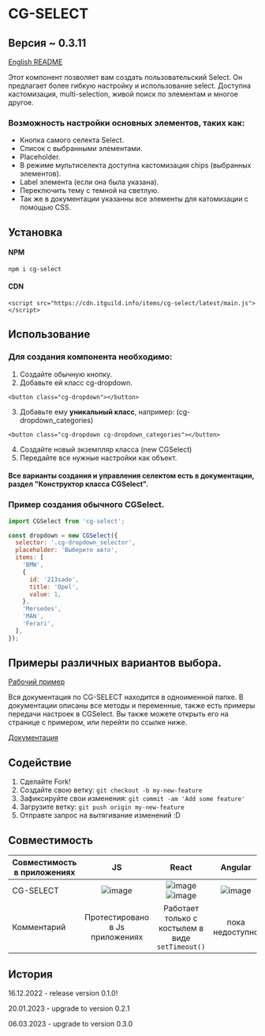 # CG-SELECT

## Версия ~ 0.3.11

<a href="https://github.com/apuc/cg-select/blob/main/README.md">English README</a>

Этот компонент позволяет вам создать пользовательский Select. Он предлагает более гибкую настройку и использование select.
Доступна кастомизация, multi-selection, живой поиск по элементам и многое другое.

### Возможность настройки основных элементов, таких как:

- Кнопка самого селекта Select.
- Список с выбранными элементами.
- Placeholder.
- В режиме мультиселекта доступна кастомизация chips (выбранных элементов).
- Label элемента (если она была указана).
- Переключить тему с темной на светлую.
- Так же в документации указанны все элементы для катомизации с помощью CSS.

## Установка

#### NPM

```
npm i cg-select
```

#### CDN

```
<script src="https://cdn.itguild.info/items/cg-select/latest/main.js"></script>
```

## Использование

### Для создания компонента необходимо:

1. Создайте обычную кнопку.
2. Добавьте ей класс cg-dropdown.

```
<button class="cg-dropdown"></button>
```

3. Добавьте ему **уникальный класс**,
   например: (cg-dropdown_categories)

```
<button class="cg-dropdown cg-dropdown_categories"></button>
```

4. Создайте новый экземпляр класса (new CGSelect)
5. Передайте все нужные настройки как объект.

#### Все варианты создания и управления селектом есть в документации, раздел "Конструктор класса CGSelect".

### Пример создания обычного CGSelect.

```javascript
import CGSelect from 'cg-select';

const dropdown = new CGSelect({
  selector: '.cg-dropdown_selector',
  placeholder: 'Выберите авто',
  items: [
    'BMW',
    {
      id: '213sade',
      title: 'Opel',
      value: 1,
    },
    'Mersedes',
    'MAN',
    'Ferari',
  ],
});
```

## Примеры различных вариантов выбора.

<a href="https://cg-select.itguild.info/">Рабочий пример</a>

Вся документация по CG-SELECT находится в одноименной папке. В документации описаны все методы и переменные, также есть примеры передачи настроек в CGSelect. Вы также можете открыть его на странице с примером, или перейти по ссылке ниже.

<a href="https://cg-select.itguild.info/up_/documentation/index.html">Документация</a>

## Содействие

1. Сделайте Fork!
2. Создайте свою ветку: `git checkout -b my-new-feature`
3. Зафиксируйте свои изменения: `git commit -am 'Add some feature'`
4. Загрузите ветку: `git push origin my-new-feature`
5. Отправте запрос на вытягивание изменений :D

## Совместимость

| Совместимость в приложениях |                                    JS                                    |                                                                      React                                                                       |                                 Angular                                 |                                   Vue                                   |
| --------------------------- | :----------------------------------------------------------------------: | :----------------------------------------------------------------------------------------------------------------------------------------------: | :---------------------------------------------------------------------: | :---------------------------------------------------------------------: |
| CG-SELECT                   | ![image](https://github.com/apuc/cg-select/blob/main/src/images/yes.png) | ![image](https://github.com/apuc/cg-select/blob/main/src/images/yes.png) ![image](https://github.com/apuc/cg-select/blob/main/src/images/no.png) | ![image](https://github.com/apuc/cg-select/blob/main/src/images/no.png) | ![image](https://github.com/apuc/cg-select/blob/main/src/images/no.png) |
| Комментарий                 |                     Протестировано в Js приложениях                      |                                                 Работает только с костылем в виде `setTimeout()`                                                 |                             пока недоступно                             |                             пока недоступно                             |

## История

16.12.2022 - release version 0.1.0!

20.01.2023 - upgrade to version 0.2.1

06.03.2023 - upgrade to version 0.3.0
